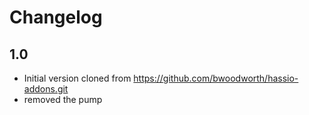 # Changelog

## 1.0
- Initial version cloned from https://github.com/bwoodworth/hassio-addons.git
- removed the pump
